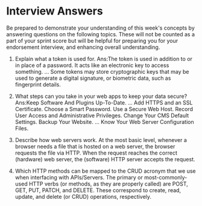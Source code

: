 # Interview Answers
Be prepared to demonstrate your understanding of this week's concepts by answering questions on the following topics. These will not be counted as a part of your sprint score but will be helpful for preparing you for your endorsement interview, and enhancing overall understanding.


1. Explain what a token is used for.
Ans:The token is used in addition to or in place of a password. It acts like an electronic key to access something. ... Some tokens may store cryptographic keys that may be used to generate a digital signature, or biometric data, such as fingerprint details.

2. What steps can you take in your web apps to keep your data secure?
Ans:Keep Software And Plugins Up-To-Date. ...
Add HTTPS and an SSL Certificate.
Choose a Smart Password. 
Use a Secure Web Host. 
Record User Access and Administrative Privileges. 
Change Your CMS Default Settings. 
Backup Your Website. ...
Know Your Web Server Configuration Files.


3. Describe how web servers work.
At the most basic level, whenever a browser needs a file that is hosted on a web server, the browser requests the file via HTTP. When the request reaches the correct (hardware) web server, the (software) HTTP server accepts the request.

4. Which HTTP methods can be mapped to the CRUD acronym that we use when interfacing with APIs/Servers.
The primary or most-commonly-used HTTP verbs (or methods, as they are properly called) are POST, GET, PUT, PATCH, and DELETE. These correspond to create, read, update, and delete (or CRUD) operations, respectively.
